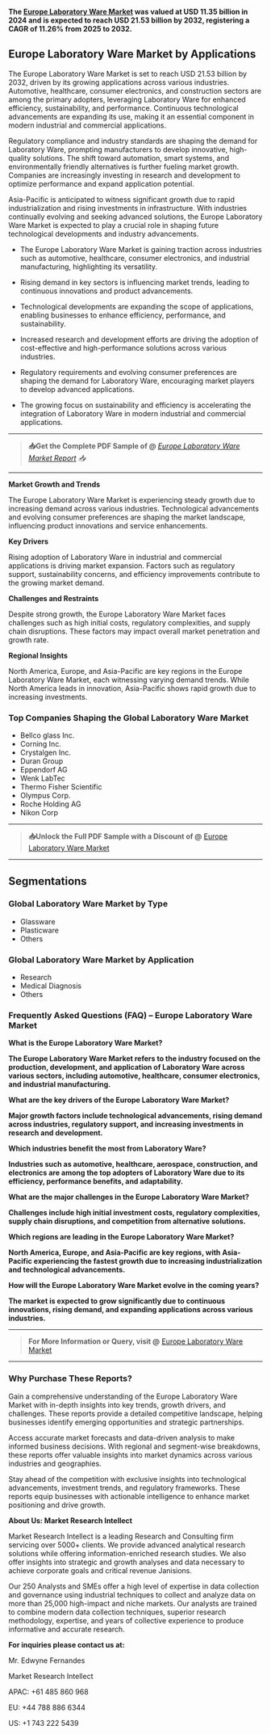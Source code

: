 <p><strong>The <a href="https://www.marketresearchintellect.com/download-sample/?rid=1058746&amp;utm_source=Pulse-April-Europe&amp;utm_medium=852">Europe Laboratory Ware Market</a> was valued at USD 11.35 billion in 2024 and is expected to reach USD 21.53 billion by 2032, registering a CAGR of 11.26% from 2025 to 2032.</strong></p><h2>Europe Laboratory Ware Market by Applications&nbsp;</h2><p><p>The Europe Laboratory Ware Market is set to reach USD 21.53 billion by 2032, driven by its growing applications across various industries. Automotive, healthcare, consumer electronics, and construction sectors are among the primary adopters, leveraging Laboratory Ware for enhanced efficiency, sustainability, and performance. Continuous technological advancements are expanding its use, making it an essential component in modern industrial and commercial applications.</p><p>Regulatory compliance and industry standards are shaping the demand for Laboratory Ware, prompting manufacturers to develop innovative, high-quality solutions. The shift toward automation, smart systems, and environmentally friendly alternatives is further fueling market growth. Companies are increasingly investing in research and development to optimize performance and expand application potential.</p><p>Asia-Pacific is anticipated to witness significant growth due to rapid industrialization and rising investments in infrastructure. With industries continually evolving and seeking advanced solutions, the Europe Laboratory Ware Market is expected to play a crucial role in shaping future technological developments and industry advancements.</p></p><ul><li><p>The Europe Laboratory Ware Market is gaining traction across industries such as automotive, healthcare, consumer electronics, and industrial manufacturing, highlighting its versatility.</p></li><li><p>Rising demand in key sectors is influencing market trends, leading to continuous innovations and product advancements.</p></li><li><p>Technological developments are expanding the scope of applications, enabling businesses to enhance efficiency, performance, and sustainability.</p></li><li><p>Increased research and development efforts are driving the adoption of cost-effective and high-performance solutions across various industries.</p></li><li><p>Regulatory requirements and evolving consumer preferences are shaping the demand for Laboratory Ware, encouraging market players to develop advanced applications.</p></li><li><p>The growing focus on sustainability and efficiency is accelerating the integration of Laboratory Ware in modern industrial and commercial applications.</p></li></ul><hr /><blockquote><p><strong><span class="font-[700]">📥Get the Complete PDF Sample of @ </span></strong><em><span class="font-[700]"><a href="https://www.marketresearchintellect.com/download-sample/?rid=1058746&amp;utm_source=Pulse-April-Europe&amp;utm_medium=852" target="_blank" data-tracking-control-name="article-ssr-frontend-pulse_little-text-block" data-tracking-will-navigate="" data-test-link="">Europe Laboratory Ware Market Report</a>&nbsp;📥</span></em></p></blockquote><hr /><p class="" data-start="77" data-end="360"><strong data-start="77" data-end="105">Market Growth and Trends</strong></p><p class="" data-start="77" data-end="360">The Europe Laboratory Ware Market is experiencing steady growth due to increasing demand across various industries. Technological advancements and evolving consumer preferences are shaping the market landscape, influencing product innovations and service enhancements.</p><p class="" data-start="362" data-end="606"><strong data-start="362" data-end="377">Key Drivers</strong></p><p class="" data-start="362" data-end="606">Rising adoption of Laboratory Ware in industrial and commercial applications is driving market expansion. Factors such as regulatory support, sustainability concerns, and efficiency improvements contribute to the growing market demand.</p><p class="" data-start="608" data-end="849"><strong data-start="608" data-end="637">Challenges and Restraints</strong></p><p class="" data-start="608" data-end="849">Despite strong growth, the Europe Laboratory Ware Market faces challenges such as high initial costs, regulatory complexities, and supply chain disruptions. These factors may impact overall market penetration and growth rate.</p><p class="" data-start="851" data-end="1095"><strong data-start="851" data-end="872">Regional Insights</strong></p><p class="" data-start="851" data-end="1095">North America, Europe, and Asia-Pacific are key regions in the Europe Laboratory Ware Market, each witnessing varying demand trends. While North America leads in innovation, Asia-Pacific shows rapid growth due to increasing investments.</p><p><h3>Top Companies Shaping the Global Laboratory Ware Market </h3><ul><li>Bellco glass Inc.</li><li>Corning Inc.</li><li>Crystalgen Inc.</li><li>Duran Group</li><li>Eppendorf AG</li><li>Wenk LabTec</li><li>Thermo Fisher Scientific</li><li>Olympus Corp.</li><li>Roche Holding AG</li><li>Nikon Corp</li></ul></p><hr /><blockquote><p><strong>📥Unlock the Full PDF Sample with a Discount of @</strong> <a href="https://www.marketresearchintellect.com/ask-for-discount/?rid=1058746&amp;utm_source=Pulse-April-Europe&amp;utm_medium=852">Europe Laboratory Ware Market</a></p></blockquote><hr /><p><h2>Segmentations</h2><h3>Global Laboratory Ware Market by Type</h3><ul><li>Glassware</li><li>Plasticware</li><li>Others</li></ul><h3>Global Laboratory Ware Market by Application</h3><ul><li>Research</li><li>Medical Diagnosis</li><li>Others</li></ul></p><h3><strong>Frequently Asked Questions (FAQ) &ndash; Europe Laboratory Ware Market</strong></h3><p><strong>What is the Europe Laboratory Ware Market?</strong></p><p><strong>The Europe Laboratory Ware Market refers to the industry focused on the production, development, and application of Laboratory Ware across various sectors, including automotive, healthcare, consumer electronics, and industrial manufacturing.</strong></p><p><strong>What are the key drivers of the Europe Laboratory Ware Market?</strong></p><p><strong>Major growth factors include technological advancements, rising demand across industries, regulatory support, and increasing investments in research and development.</strong></p><p><strong>Which industries benefit the most from Laboratory Ware?</strong></p><p><strong>Industries such as automotive, healthcare, aerospace, construction, and electronics are among the top adopters of Laboratory Ware due to its efficiency, performance benefits, and adaptability.</strong></p><p><strong>What are the major challenges in the Europe Laboratory Ware Market?</strong></p><p><strong>Challenges include high initial investment costs, regulatory complexities, supply chain disruptions, and competition from alternative solutions.</strong></p><p><strong>Which regions are leading in the Europe Laboratory Ware Market?</strong></p><p><strong>North America, Europe, and Asia-Pacific are key regions, with Asia-Pacific experiencing the fastest growth due to increasing industrialization and technological advancements.</strong></p><p><strong>How will the Europe Laboratory Ware Market evolve in the coming years?</strong></p><p><strong>The market is expected to grow significantly due to continuous innovations, rising demand, and expanding applications across various industries.</strong></p><hr /><blockquote><p><span class="font-[700]"><strong>For More Information or Query, visit&nbsp;@</strong>&nbsp;</span><span class="font-[700]"><a href="https://www.marketresearchintellect.com/product/laboratory-ware-market/?utm_source=Linkedin&utm_medium=852" target="_blank" data-tracking-control-name="article-ssr-frontend-pulse_little-text-block" data-tracking-will-navigate="" data-test-link="">Europe Laboratory Ware Market</a></span></p></blockquote><hr /><h3><strong data-start="0" data-end="31">Why Purchase These Reports?</strong></h3><p class="" data-start="35" data-end="297">Gain a comprehensive understanding of the Europe Laboratory Ware Market with in-depth insights into key trends, growth drivers, and challenges. These reports provide a detailed competitive landscape, helping businesses identify emerging opportunities and strategic partnerships.</p><p class="" data-start="299" data-end="540">Access accurate market forecasts and data-driven analysis to make informed business decisions. With regional and segment-wise breakdowns, these reports offer valuable insights into market dynamics across various industries and geographies.</p><p class="" data-start="542" data-end="784">Stay ahead of the competition with exclusive insights into technological advancements, investment trends, and regulatory frameworks. These reports equip businesses with actionable intelligence to enhance market positioning and drive growth.</p><p><strong><span class="font-[700]">About Us: Market Research Intellect</span></strong></p><p><span class="">Market Research Intellect is a leading Research and Consulting firm servicing over 5000+ clients. We provide advanced analytical research solutions while offering information-enriched research studies.&nbsp;</span>We also offer insights into strategic and growth analyses and data necessary to achieve corporate goals and critical revenue Janisions.</p><p><span class="">Our 250 Analysts and SMEs offer a high level of expertise in data collection and governance using industrial techniques to collect and analyze data on more than 25,000 high-impact and niche markets. Our analysts are trained to combine modern data collection techniques, superior research methodology, expertise, and years of collective experience to produce informative and accurate research.</span></p><p><strong>For inquiries please contact us at:</strong></p><p>Mr. Edwyne Fernandes</p><p>Market Research Intellect</p><p>APAC: +61 485 860 968</p><p>EU: +44 788 886 6344</p><p>US: +1 743 222 5439</p>